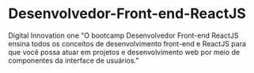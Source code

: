 # Desenvolvedor-Front-end-ReactJS
Digital Innovation one "O bootcamp Desenvolvedor Front-end ReactJS ensina todos os conceitos de desenvolvimento front-end e ReactJS para que você possa atuar em projetos e desenvolvimento web por meio de componentes da interface de usuários."

